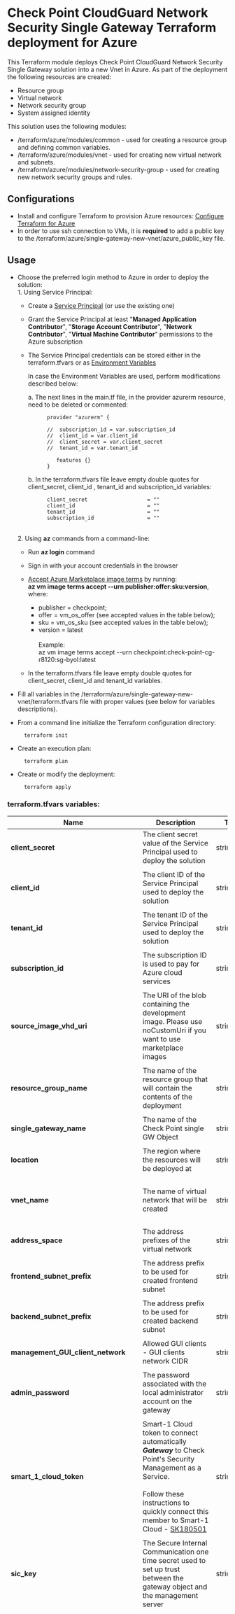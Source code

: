 # Check Point CloudGuard Network Security Single Gateway Terraform deployment for Azure

This Terraform module deploys Check Point CloudGuard Network Security Single Gateway solution into a new Vnet in Azure.
As part of the deployment the following resources are created:
- Resource group
- Virtual network
- Network security group
- System assigned identity


This solution uses the following modules:
- /terraform/azure/modules/common - used for creating a resource group and defining common variables.
- /terraform/azure/modules/vnet - used for creating new virtual network and subnets.
- /terraform/azure/modules/network-security-group - used for creating new network security groups and rules.


## Configurations
- Install and configure Terraform to provision Azure resources: [Configure Terraform for Azure](https://docs.microsoft.com/en-us/azure/virtual-machines/linux/terraform-install-configure)
- In order to use ssh connection to VMs, it is **required** to add a public key to the /terraform/azure/single-gateway-new-vnet/azure_public_key file.

## Usage
- Choose the preferred login method to Azure in order to deploy the solution:
    <br>1. Using Service Principal:
    - Create a [Service Principal](https://docs.microsoft.com/en-us/azure/active-directory/develop/howto-create-service-principal-portal) (or use the existing one) 
    - Grant the Service Principal at least "**Managed Application Contributor**", "**Storage Account Contributor**", "**Network Contributor**", "**Virtual Machine Contributor**" permissions to the Azure subscription<br>
    - The Service Principal credentials can be stored either in the terraform.tfvars or as [Environment Variables](https://www.terraform.io/docs/providers/azuread/guides/service_principal_client_secret.html)<br>
    
      In case the Environment Variables are used, perform modifications described below:<br>
      
       a. The next lines in the main.tf file, in the provider azurerm resource,  need to be deleted or commented:
            
                provider "azurerm" {
                 
                //  subscription_id = var.subscription_id
                //  client_id = var.client_id
                //  client_secret = var.client_secret
                //  tenant_id = var.tenant_id
                
                   features {}
                }
            
        b. In the terraform.tfvars file leave empty double quotes for client_secret, client_id , tenant_id and subscription_id variables:
        
                client_secret                   = ""
                client_id                       = ""
                tenant_id                       = ""
                subscription_id                 = "" 
        
    <br>2. Using **az** commands from a command-line:
    - Run  **az login** command 
    - Sign in with your account credentials in the browser
    - [Accept Azure Marketplace image terms](https://docs.microsoft.com/en-us/cli/azure/vm/image/terms?view=azure-cli-latest) by running:
     <br>**az vm image terms accept --urn publisher:offer:sku:version**, where:
        - publisher = checkpoint;
        - offer = vm_os_offer (see accepted values in the table below);
        - sku = vm_os_sku (see accepted values in the table below);
        - version = latest<br/>
    <br>Example:<br>
    az vm image terms accept --urn checkpoint:check-point-cg-r8120:sg-byol:latest
    
    - In the terraform.tfvars file leave empty double quotes for client_secret, client_id and tenant_id variables. 
 
- Fill all variables in the /terraform/azure/single-gateway-new-vnet/terraform.tfvars file with proper values (see below for variables descriptions).
- From a command line initialize the Terraform configuration directory:

        terraform init
- Create an execution plan:
 
        terraform plan
- Create or modify the deployment:
 
        terraform apply

### terraform.tfvars variables:
 | Name          | Description | Type | Allowed values | Default        |
 |---------------------------------------------------------------------------------------------------------------------------------------------------------------------------------------------------------------------------------------------------------------------------------------------------------------------------------| ------------- | ------------- |----------------| ------------- |
 | **client_secret** | The client secret value of the Service Principal used to deploy the solution                                                                                                                                                                                                                                                 | string | | n/a            
 |  |                                                                                                                                                                                                                                                                                                                                 |  |  |                |
 | **client_id** | The client ID of the Service Principal used to deploy the solution                                                                                                                                                                                                                                                              | string | | n/a            
 |  |                                                                                                                                                                                                                                                                                                                                 |  |  |                |
 | **tenant_id** | The tenant ID of the Service Principal used to deploy the solution                                                                                                                                                                                                                                                              | string | | n/a            
 |  |                                                                                                                                                                                                                                                                                                                                 |  |  |                |
 | **subscription_id** | The subscription ID is used to pay for Azure cloud services                                                                                                                                                                                                                                                                     | string | | n/a            
 |  |                                                                                                                                                                                                                                                                                                                                 |  |  |                |
 | **source_image_vhd_uri** | The URI of the blob containing the development image. Please use noCustomUri if you want to use marketplace images                                                                                                                                                                                                              | string | | "noCustomUri"  
 |  |                                                                                                                                                                                                                                                                                                                                 |  |  |                |
 | **resource_group_name** | The name of the resource group that will contain the contents of the deployment                                                                                                                                                                                                                                                 | string | Resource group names only allow alphanumeric characters, periods, underscores, hyphens and parenthesis and cannot end in a period | n/a            
 |  |                                                                                                                                                                                                                                                                                                                                 |  |  |                |
 | **single_gateway_name** | The name of the Check Point single GW Object                                                                                                                                                                                                                                                                                    | string | Only alphanumeric characters are allowed, and the name must be 1-30 characters long | n/a            
 |  |                                                                                                                                                                                                                                                                                                                                 |  |  |                |
 | **location** | The region where the resources will be deployed at                                                                                                                                                                                                                                                                              | string | The full list of Azure regions can be found at https://azure.microsoft.com/regions | n/a            
 |  |                                                                                                                                                                                                                                                                                                                                 |  |  |                |
 | **vnet_name** | The name of virtual network that will be created                                                                                                                                                                                                                                                                                | string | The name must begin with a letter or number, end with a letter, number or underscore, and may contain only letters, numbers, underscores, periods, or hyphens | n/a            
 |  |                                                                                                                                                                                                                                                                                                                                 |  |  |                |
 | **address_space** | The address prefixes of the virtual network                                                                                                                                                                                                                                                                                     | string | Valid CIDR block | "10.12.0.0/16" 
 |  |                                                                                                                                                                                                                                                                                                                                 |  |  |                |
 | **frontend_subnet_prefix** | The address prefix to be used for created frontend subnet                                                                                                                                                                                                                                                                       | string | The subnets need to contain within the address space for this virtual network(defined by address_space variable) | "10.12.0.0/24" 
 |  |                                                                                                                                                                                                                                                                                                                                 |  |  |                |
 | **backend_subnet_prefix** | The address prefix to be used for created backend subnet                                                                                                                                                                                                                                                                        | string | The subnets need to contain within the address space for this virtual network(defined by address_space variable) | "10.12.1.0/24" 
 |  |                                                                                                                                                                                                                                                                                                                                 |  |  |                |
 | **management_GUI_client_network** | Allowed GUI clients - GUI clients network CIDR                                                                                                                                                                                                                                                                                  | string | | n/a            
 |  |                                                                                                                                                                                                                                                                                                                                 |  |  |                |
 | **admin_password** | The password associated with the local administrator account on the gateway                                                                                                                                                                                                                                                     | string | Password must have 3 of the following: 1 lower case character, 1 upper case character, 1 number, and 1 special character | n/a            
 |  |                                                                                                                                                                                                                                                                                                                                 |  |  |                |
 | **smart_1_cloud_token** | Smart-1 Cloud token to connect automatically ***Gateway*** to Check Point's Security Management as a Service. <br/><br/> Follow these instructions to quickly connect this member to Smart-1 Cloud - [SK180501](https://supportcenter.checkpoint.com/supportcenter/portal?eventSubmit_doGoviewsolutiondetails=&solutionid=sk180501) | string | A valid token copied from the Connect Gateway screen in Smart-1 Cloud portal | n/a            
 |  |                                                                                                                                                                                                                                                                                                                                 |  |  |                |
 | **sic_key** | The Secure Internal Communication one time secret used to set up trust between the gateway object and the management server                                                                                                                                                                                                     | string | Only alphanumeric characters are allowed, and the value must be 12-30 characters long | n/a            
 |  |                                                                                                                                                                                                                                                                                                                                 |  |  |                |
 | **vm_size** | Specifies the size of Virtual Machine                                                                                                                                                                                                                                                                                           | string | "Standard_DS2_v2", "Standard_DS3_v2", "Standard_DS4_v2", "Standard_DS5_v2", "Standard_F2s", "Standard_F4s", "Standard_F8s", "Standard_F16s", "Standard_D4s_v3", "Standard_D8s_v3", "Standard_D16s_v3", "Standard_D32s_v3", "Standard_D64s_v3", "Standard_E4s_v3", "Standard_E8s_v3", "Standard_E16s_v3", "Standard_E20s_v3", "Standard_E32s_v3", "Standard_E64s_v3", "Standard_E64is_v3", "Standard_F4s_v2", "Standard_F8s_v2", "Standard_F16s_v2", "Standard_F32s_v2", "Standard_F64s_v2", "Standard_M8ms", "Standard_M16ms", "Standard_M32ms", "Standard_M64ms", "Standard_M64s", "Standard_D2_v2", "Standard_D3_v2", "Standard_D4_v2", "Standard_D5_v2", "Standard_D11_v2", "Standard_D12_v2", "Standard_D13_v2", "Standard_D14_v2", "Standard_D15_v2", "Standard_F2", "Standard_F4", "Standard_F8", "Standard_F16", "Standard_D4_v3", "Standard_D8_v3", "Standard_D16_v3", "Standard_D32_v3", "Standard_D64_v3", "Standard_E4_v3", "Standard_E8_v3", "Standard_E16_v3", "Standard_E20_v3", "Standard_E32_v3", "Standard_E64_v3", "Standard_E64i_v3", "Standard_DS11_v2", "Standard_DS12_v2", "Standard_DS13_v2", "Standard_DS14_v2", "Standard_DS15_v2", "Standard_D2_v5", "Standard_D4_v5", "Standard_D8_v5", "Standard_D16_v5","Standard_D32_v5", "Standard_D2s_v5", "Standard_D4s_v5", "Standard_D8s_v5", "Standard_D16s_v5", "Standard_D2d_v5", "Standard_D4d_v5", "Standard_D8d_v5", "Standard_D16d_v5", "Standard_D32d_v5", "Standard_D2ds_v5", "Standard_D4ds_v5", "Standard_D8ds_v5", "Standard_D16ds_v5", "Standard_D32ds_v5" | n/a            
 |  |                                                                                                                                                                                                                                                                                                                                 |  |  |                |
 | **disk_size** | Storage data disk size size(GB)                                                                                                                                                                                                                                                                                                 | string | A number in the range 100 - 3995 (GB) | n/a            
 |  |                                                                                                                                                                                                                                                                                                                                 |  |  |                |
 | **vm_os_sku** | A sku of the image to be deployed                                                                                                                                                                                                                                                                                               | string |  "sg-byol" - BYOL license; <br/>"sg-ngtp" - NGTP PAYG license; <br/>"sg-ngtx" - NGTX PAYG license | n/a            
 |  |                                                                                                                                                                                                                                                                                                                                 |  |  |                |
 | **vm_os_offer** | The name of the image offer to be deployed                                                                                                                                                                                                                                                                                      | string | "check-point-cg-r81"; <br/>"check-point-cg-r8110"; <br/>"check-point-cg-r8120"; <br/>"check-point-cg-r82"; | n/a            
 |  |                                                                                                                                                                                                                                                                                                                                 |  |  |                |
 | **os_version** | GAIA OS version                                                                                                                                                                                                                                                                                                                 | string | "R81"; <br/>"R8110"; <br/>"R8120"; <br/>"R82"; | n/a |
 |  |                                                                                                                                                                                                                                                                                                                                 |  |  |                |
 | **bootstrap_script** | An optional script to run on the initial boot                                                                                                                                                                                                                                                                                   | string | Bootstrap script example: <br/>"touch /home/admin/bootstrap.txt; echo 'hello_world' > /home/admin/bootstrap.txt" <br/>The script will create bootstrap.txt file in the /home/admin/ and add 'hello word' string into it | ""             
 |  |                                                                                                                                                                                                                                                                                                                                 |  |  |                |
 | **allow_upload_download** | Automatically download Blade Contracts and other important data. Improve product experience by sending data to Check Point                                                                                                                                                                                                      | boolean | true; <br/>false; | n/a            
 |  |                                                                                                                                                                                                                                                                                                                                 |  |  |                |
 | **authentication_type** | Specifies whether a password authentication or SSH Public Key authentication should be used                                                                                                                                                                                                                                     | string | "Password"; <br/>"SSH Public Key"; | n/a            
 |  |                                                                                                                                                                                                                                                                                                                                 |  |  |                |
 | **enable_custom_metrics** | Indicates whether CloudGuard Metrics will be use for gateway monitoring                                                                                                                                                                                                                                                         | boolean | true; <br/>false; | true           
 |  |                                                                                                                                                                                                                                                                                                                                 |  |  |                |
 | **admin_shell** | Enables to select different admin shells                                                                                                                                                                                                                                                                                        | string | /etc/cli.sh; <br/>/bin/bash; <br/>/bin/csh; <br/>/bin/tcsh; | "/etc/cli.sh"  
 |  |                                                                                                                                                                                                                                                                                                                                 |  |  |                |
 | **installation_type** | Enables to select installation type- gateway/standalone                                                                                                                                                                                                                                                                         | string | gateway; <br/>standalone; | n/a            | string | gateway; <br/>standalone; |
 |  |  |  |  |                |
 | **serial_console_password_hash** | Optional parameter, used to enable serial console connection in case of SSH key as authentication type, to generate password hash use the command 'openssl passwd -6 PASSWORD' on Linux and paste it here  | string | | n/a            
 |  |  |  |  |                |
 | **maintenance_mode_password_hash** | Maintenance mode password hash, relevant only for R81.20 and higher versions, to generate a password hash use the command 'grub2-mkpasswd-pbkdf2' on Linux and paste it here  | string | | n/a            
 |  |  |  |  |                |
 | **nsg_id** | Optional ID for a Network Security Group that already exists in Azure, if isn't provided will create a default NSG | string | Existing NSG resource ID | ""             
 |  |  |  |  |  |
 | **add_storage_account_ip_rules** | Add Storage Account IP rules that allow access to the Serial Console only for IPs based on their geographic location, if false then accses will be allowed from all networks | boolean | true; <br/>false; |  false
 |  |  |  |  |  |
 | **storage_account_additional_ips** | IPs/CIDRs that are allowed access to the Storage Account | list(string) | A list of valid IPs and CIDRs | []

## Conditional creation
-  To enable CloudGuard metrics in order to send statuses and statistics collected from the gateway instance to the Azure Monitor service:
  ```
  enable_custom_metrics = true
  ```

## Example
    client_secret                   = "xxxxxxxxxxxxxxxxxxxxxxxxxxxxxxxxxx"
    client_id                       = "xxxxxxxxxxxxxxxxxxxxxxxxxxxxxxxxxx"
    tenant_id                       = "xxxxxxxxxxxxxxxxxxxxxxxxxxxxxxxxxx"
    subscription_id                 = "xxxxxxxxxxxxxxxxxxxxxxxxxxxxxxxxxx"
    source_image_vhd_uri            = "noCustomUri"
    resource_group_name             = "checkpoint-single-gw-terraform"
    single_gateway_name             = "checkpoint-single-gw-terraform"
    location                        = "eastus"
    vnet_name                       = "checkpoint-single-gw-vnet"
    address_space                   = "10.0.0.0/16"
    frontend_subnet_prefix          = "10.0.1.0/24"
    backend_subnet_prefix           = "10.0.2.0/24"
    management_GUI_client_network   = "0.0.0.0/0"
    admin_password                  = "xxxxxxxxxxxx"
    smart_1_cloud_token             = "xxxxxxxxxxxx"
    sic_key                         = "xxxxxxxxxxxx"
    vm_size                         = "Standard_D3_v2"
    disk_size                       = "110"
    vm_os_sku                       = "sg-byol"
    vm_os_offer                     = "check-point-cg-r8110"
    os_version                      = "R8110"
    bootstrap_script                = "touch /home/admin/bootstrap.txt; echo 'hello_world' > /home/admin/bootstrap.txt"
    allow_upload_download           = true
    authentication_type             = "Password"
    enable_custom_metrics           = true
    admin_shell                     = "/etc/cli.sh"
    installation_type               = "gateway"
    serial_console_password_hash    = "xxxxxxxxxxxxxxxxxxxxxxxxxxxxxxxxxx"
    maintenance_mode_password_hash  = "xxxxxxxxxxxxxxxxxxxxxxxxxxxxxxxxxx"
    nsg_id                          = ""
    add_storage_account_ip_rules    = false
    storage_account_additional_ips  = []

## Revision History
In order to check the template version refer to the [sk116585](https://supportcenter.checkpoint.com/supportcenter/portal?eventSubmit_doGoviewsolutiondetails=&solutionid=sk116585)

| Template Version | Description                                                                                       |
|------------------|---------------------------------------------------------------------------------------------------|
| 20240613 | - Updated Azure Terraform provider version <br> - Cosmetic fixes & default values <br> - Added option to limit storage account access by specify allowed sourcess <br> - Added accelerated networking to SGW Terraform templates <br> - Updated Public IP sku to Standard <br> - Added validation for os_version & os_offer |
| | | |
| 20230910 | - R81.20 is the default version |
| | | |
| 20230629         | First release of Check Point CloudGuard Network Security Single GW Terraform deployment for Azure |
|                  |                                                                                                   | |


## License

See the [LICENSE](../../LICENSE) file for details

